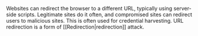 Websites can redirect the browser to a different URL, typically using server-side scripts. Legitimate sites do it often, and compromised sites can redirect users to malicious sites. This is often used for credential harvesting. URL redirection is a form of [[Redirection|redirection]] attack.